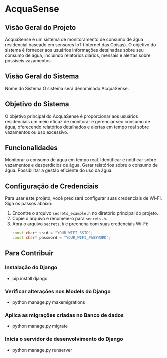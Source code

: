 # AcquaSense

## Visão Geral do Projeto
AcquaSense é um sistema de monitoramento de consumo de água residencial baseado em sensores IoT (Internet das Coisas). O objetivo do sistema é fornecer aos usuários informações detalhadas sobre seu consumo de água, incluindo relatórios diários, mensais e alertas sobre possíveis vazamentos

## Visão Geral do Sistema
Nome do Sistema
O sistema será denominado AcquaSense.

## Objetivo do Sistema
O objetivo principal do AcquaSense é proporcionar aos usuários residenciais um meio eficaz de monitorar e gerenciar seu consumo de água, oferecendo relatórios detalhados e alertas em tempo real sobre vazamentos ou uso excessivo.

## Funcionalidades
Monitorar o consumo de água em tempo real.
Identificar e notificar sobre vazamentos e desperdícios de água.
Gerar relatórios sobre o consumo de água.
Possibilitar a gestão eficiente do uso da água.

## Configuração de Credenciais

Para usar este projeto, você precisará configurar suas credenciais de Wi-Fi. Siga os passos abaixo:

1. Encontre o arquivo `secrets_example.h` no diretório principal do projeto.
2. Copie o arquivo e renomeie-o para `secrets.h`.
3. Abra o arquivo `secrets.h` e preencha com suas credenciais Wi-Fi:
   ```cpp
   const char* ssid = "YOUR_WIFI_SSID";
   const char* password = "YOUR_WIFI_PASSWORD";


## Para Contribuir

### Instalação do Django
 - pip install django 

### Verificar alterações nos Models do Django
 - python manage.py makemigrations 

### Aplica as migrações criadas no Banco de dados
- python manage.py migrate

### Inicia o servidor de desenvolvimento do Django
- python manage.py runserver

